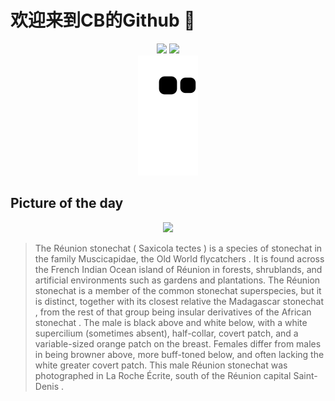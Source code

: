 
# 欢迎来到CB的Github 👋

<div align="center">
  <img height="137px" src="https://github-readme-stats.vercel.app/api?username=SuperCB&show_icons=true&theme=radical" />
  <img height="137px" src="https://github-readme-stats.vercel.app/api/top-langs/?username=SuperCB&hide_title=true&hide_border=true&layout=compact&langs_count=6&text_color=000&icon_color=fff" />
</div>


<div align="center">
    <img src="./contribution-snake/github-contribution-grid-snake.svg" />
</div>



## Picture of the day
<div align="center">
  <img width=400px src="https://upload.wikimedia.org/wikipedia/commons/thumb/3/35/R%C3%A9union_stonechat_%28Saxicola_tectes%29_male.jpg/600px-R%C3%A9union_stonechat_%28Saxicola_tectes%29_male.jpg" />
</div>

>The  Réunion stonechat  ( Saxicola tectes ) is a species of  stonechat  in the family Muscicapidae, the  Old World flycatchers . It is found across the French Indian Ocean island of  Réunion  in forests, shrublands, and artificial environments such as gardens and plantations. The Réunion stonechat is a member of the  common stonechat  superspecies, but it is distinct, together with its closest relative the  Madagascar stonechat , from the rest of that group being insular derivatives of the  African stonechat . The male is black above and white below, with a white  supercilium  (sometimes absent), half-collar, covert patch, and a variable-sized orange patch on the breast. Females differ from males in being browner above, more buff-toned below, and often lacking the white greater covert patch. This male Réunion stonechat was photographed in La Roche Écrite, south of the Réunion capital  Saint-Denis .


